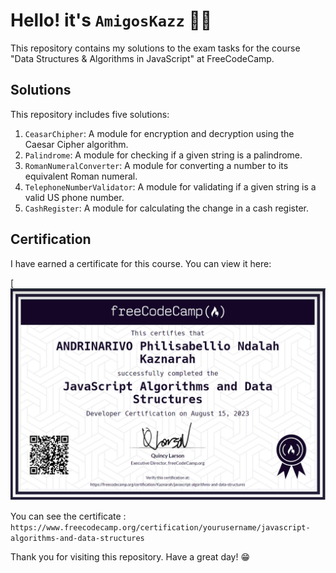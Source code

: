 # Hello! it's `AmigosKazz` 🙋‍♂️

This repository contains my solutions to the exam tasks for the course "Data Structures & Algorithms in JavaScript" at FreeCodeCamp.

## Solutions
This repository includes five solutions:

1. `CeasarChipher`: A module for encryption and decryption using the Caesar Cipher algorithm.
2. `Palindrome`: A module for checking if a given string is a palindrome.
3. `RomanNumeralConverter`: A module for converting a number to its equivalent Roman numeral.
4. `TelephoneNumberValidator`: A module for validating if a given string is a valid US phone number.
5. `CashRegister`: A module for calculating the change in a cash register.

## Certification
I have earned a certificate for this course. You can view it here:

[![certificate](image/certificate.png)

You can see the certificate : `https://www.freecodecamp.org/certification/yourusername/javascript-algorithms-and-data-structures`

Thank you for visiting this repository. Have a great day! 😁